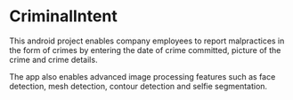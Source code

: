 # CriminalIntent

This android project enables company employees to report malpractices in the form of crimes by entering the date of crime committed, picture of the crime and crime details.

The app also enables advanced image processing features such as face detection, mesh detection, contour detection and selfie segmentation.
